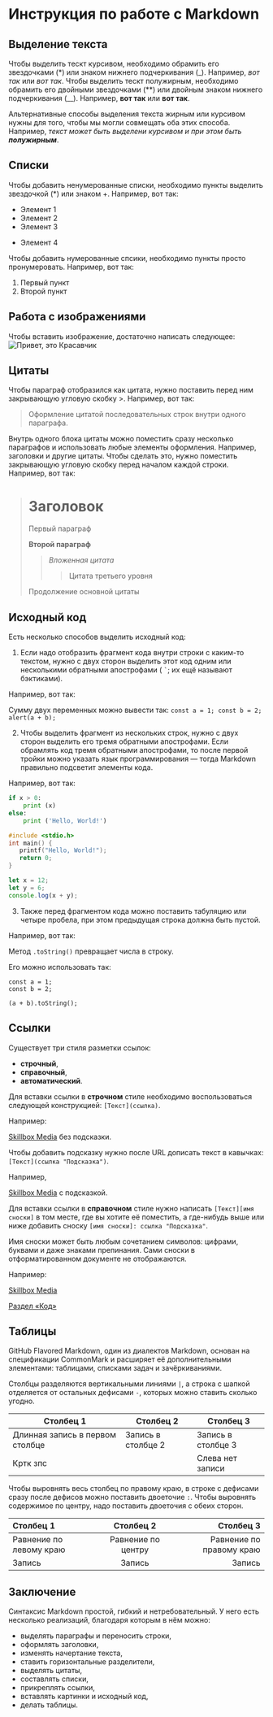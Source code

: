 # Инструкция по работе с Markdown

## Выделение текста

Чтобы выделить тескт курсивом, необходимо обрамить его звездочками (*) или знаком нижнего подчеркивания (_).
Например, *вот так* или _вот так_.
Чтобы выделить тескт полужирным, необходимо обрамить его двойными звездочками (**) или двойным знаком нижнего подчеркивания (__).
Например, **вот так** или __вот так__.

Альтернативные способы выделения текста жирным или курсивом нужны для того, чтобы мы могли совмещать оба этих способа. Например, _текст может быть выделени курсивом и при этом быть **полужирным**_.

## Списки
Чтобы добавить ненумерованные списки, необходимо пункты выделить звездочкой (*) или знаком +. Например, вот так:

* Элемент 1
* Элемент 2
* Элемент 3
+ Элемент 4

Чтобы добавить нумерованные спсики, необходимо пункты просто пронумеровать.
Например, вот так: 

1. Первый пункт
2. Второй пункт

## Работа с изображениями

Чтобы вставить изображение, достаточно написать следующее: 
![Привет, это Красавчик](Krasavchik.jpg)

## Цитаты 
Чтобы параграф отобразился как цитата, нужно поставить перед ним закрывающую угловую скобку >. Например, вот так:
> Оформление цитатой
последовательных строк
внутри одного параграфа.

Внутрь одного блока цитаты можно поместить сразу несколько параграфов и использовать любые элементы оформления. Например, заголовки и другие цитаты. Чтобы сделать это, нужно поместить закрывающую угловую скобку перед началом каждой строки. Например, вот так:
> # Заголовок
> Первый параграф
>
> **Второй параграф**
>
> > *Вложенная цитата*
> > > Цитата третьего уровня
>
> Продолжение основной цитаты


## Исходный код
Eсть несколько способов выделить исходный код:

1. Если надо отобразить фрагмент кода внутри строки с каким-то текстом, нужно с двух сторон выделить этот код одним или несколькими обратными апострофами ( `` ` ``; их ещё называют бэктиками).

Например, вот так:

Сумму двух переменных
можно вывести так:
``const a = 1;
const b = 2;
alert(a + b);``

2. Чтобы выделить фрагмент из нескольких строк, нужно с двух сторон выделить его тремя обратными апострофами. Если обрамлять код тремя обратными апострофами, то после первой тройки можно указать язык программирования — тогда Markdown правильно подсветит элементы кода.

Например, вот так:
```python
if x > 0:
	print (x)
else:
	print ('Hello, World!')
```

```c
#include <stdio.h>
int main() {
   printf("Hello, World!");
   return 0;
}
```

```javascript
let x = 12;
let y = 6;
console.log(x + y);
```

3. Также перед фрагментом кода можно поставить табуляцию или четыре пробела, при этом предыдущая строка должна быть пустой.

Например, вот так:

Метод ```.toString()```
превращает числа в строку.

Его можно использовать так:

    const a = 1;
    const b = 2;

    (a + b).toString();

## Ссылки

Существует три стиля разметки ссылок: 
* __строчный__, 
* __справочный__,
* __автоматический__.

Для вставки ссылки в **строчном** стиле необходимо воспользоваться следующей конструкцией: `[Текст]​(ссылка)`. 

Например:

[Skillbox Media](https://skillbox.ru/media/) без подсказки.


Чтобы добавить подсказку нужно после URL дописать текст в кавычках: `[Текст]​(ссылка "Подсказка")`.

Например,

[Skillbox Media](https://skillbox.ru/media/ "Всплывающая подсказка") с подсказкой.

Для вставки ссылки в **справочном** стиле нужно написать `[Текст]​[имя сноски]` в том месте, где вы хотите её поместить, а где-нибудь выше или ниже добавить сноску `[имя сноски]: ссылка "Подсказка"`.

Имя сноски может быть любым сочетанием символов: цифрами, буквами и даже знаками препинания. Сами сноски в отформатированном документе не отображаются.

Например:

[Skillbox Media][1]

[Раздел «Код»][code]


[1]: https://skillbox.ru/media "Всплывающая подсказка"
[code]: https://skillbox.ru/media/code/

## Таблицы

GitHub Flavored Markdown, один из диалектов Markdown, основан на спецификации CommonMark и расширяет её дополнительными элементами: таблицами, списками задач и зачёркиваниями.

Столбцы разделяются вертикальными линиями ```|```, а строка с шапкой отделяется от остальных дефисами ```-```, которых можно ставить сколько угодно.

|Столбец 1|Столбец 2|Столбец 3|
|-|--------|---|
|Длинная запись в первом столбце|Запись в столбце 2|Запись в столбце 3|
|Кртк зпс| |Слева нет записи|

Чтобы выровнять весь столбец по правому краю, в строке с дефисами сразу после дефисов можно поставить двоеточие ```:```. Чтобы выровнять содержимое по центру, надо поставить двоеточия с обеих сторон.

|Столбец 1|Столбец 2|Столбец 3|
|:-|:-:|-:|
|Равнение по левому краю|Равнение по центру|Равнение по правому краю|
|Запись|Запись|Запись|

## Заключение
Синтаксис Markdown простой, гибкий и нетребовательный. У него есть несколько реализаций, благодаря которым в нём можно:

* выделять параграфы и переносить строки,
* оформлять заголовки,
* изменять начертание текста,
* ставить горизонтальные разделители,
* выделять цитаты,
* составлять списки,
* прикреплять ссылки,
* вставлять картинки и исходный код,
* делать таблицы.
